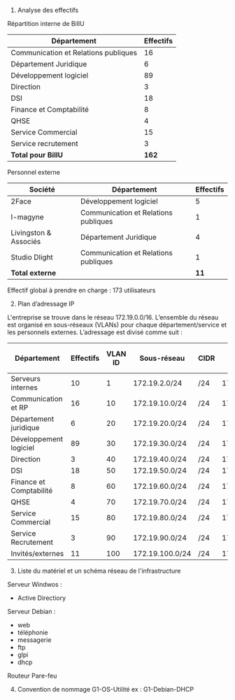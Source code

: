 

1. Analyse des effectifs

Répartition interne de BillU

|Département|Effectifs|
|---|---|
|Communication et Relations publiques|16|
|Département Juridique|6|
|Développement logiciel|89|
|Direction|3|
|DSI|18|
|Finance et Comptabilité|8|
|QHSE|4|
|Service Commercial|15|
|Service recrutement|3|
|**Total pour BillU**|**162**|

Personnel externe

|Société|Département|Effectifs|
|---|---|---|
|2Face|Développement logiciel|5|
|I-magyne|Communication et Relations publiques|1|
|Livingston & Associés|Département Juridique|4|
|Studio Dlight|Communication et Relations publiques|1|
|**Total externe**||**11**|

Effectif global à prendre en charge : 173 utilisateurs

2. Plan d’adressage IP

L'entreprise se trouve dans le réseau 172.19.0.0/16.
L’ensemble du réseau est organisé en sous-réseaux (VLANs) pour chaque département/service et les personnels externes. 
L’adressage est divisé comme suit :

| Département               | Effectifs | VLAN ID | Sous-réseau        | CIDR | Première adresse utilisable | Dernière adresse utilisable | Adresse de broadcast | Adresses disponibles | Adresses utilisables |
|---------------------------|-----------|---------|--------------------|------|----------------------------|----------------------------|----------------------|----------------------|----------------------|
| Serveurs internes          | 10        | 1       | 172.19.2.0/24      | /24  | 172.19.2.2                | 172.19.2.254              | 172.19.2.255         | 256                  | 254                  |
| Communication et RP        | 16        | 10      | 172.19.10.0/24     | /24  | 172.19.10.1               | 172.19.10.254             | 172.19.10.255        | 256                  | 254                  |
| Département juridique      | 6         | 20      | 172.19.20.0/24     | /24  | 172.19.20.1               | 172.19.20.254             | 172.19.20.255        | 256                  | 254                  |
| Développement logiciel     | 89        | 30      | 172.19.30.0/24     | /24  | 172.19.30.1               | 172.19.30.254             | 172.19.30.255        | 256                  | 254                  |
| Direction                  | 3         | 40      | 172.19.40.0/24     | /24  | 172.19.40.1               | 172.19.40.254             | 172.19.40.255        | 256                  | 254                  |
| DSI                        | 18        | 50      | 172.19.50.0/24     | /24  | 172.19.50.1               | 172.19.50.254             | 172.19.50.255        | 256                  | 254                  |
| Finance et Comptabilité    | 8         | 60      | 172.19.60.0/24     | /24  | 172.19.60.1               | 172.19.60.254             | 172.19.60.255        | 256                  | 254                  |
| QHSE                       | 4         | 70      | 172.19.70.0/24     | /24  | 172.19.70.1               | 172.19.70.254             | 172.19.70.255        | 256                  | 254                  |
| Service Commercial         | 15        | 80      | 172.19.80.0/24     | /24  | 172.19.80.1               | 172.19.80.254             | 172.19.80.255        | 256                  | 254                  |
| Service Recrutement        | 3         | 90      | 172.19.90.0/24     | /24  | 172.19.90.1               | 172.19.90.254             | 172.19.90.255        | 256                  | 254                  |
| Invités/externes           | 11        | 100     | 172.19.100.0/24    | /24  | 172.19.100.1              | 172.19.100.254            | 172.19.100.255       | 256                  | 254                  |



3. Liste du matériel et un schéma réseau de l'infrastructure

Serveur Windwos :
- Active Directiory
  
Serveur Debian : 
- web
- téléphonie
- messagerie
- ftp
- glpi
- dhcp
  
Routeur
Pare-feu 

4. Convention de nommage
G1-OS-Utilité
ex : G1-Debian-DHCP


